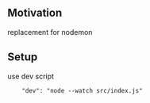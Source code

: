 <h2>Motivation</h2>
replacement for nodemon

<h2>Setup</h2>
use dev script

```
    "dev": "node --watch src/index.js"
```